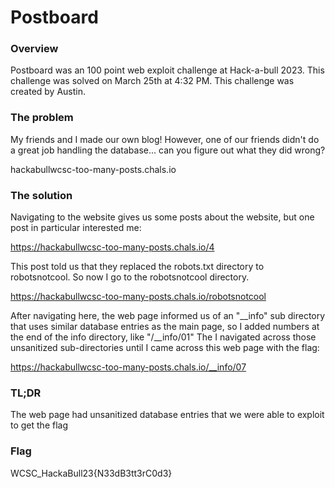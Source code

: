 # Postboard

### Overview
Postboard was an 100 point web exploit challenge at Hack-a-bull 2023. This challenge was solved on March 25th at 4:32 PM. This challenge was created by Austin.

### The problem
My friends and I made our own blog! However, one of our friends didn't do a great job handling the database... can you figure out what they did wrong?

hackabullwcsc-too-many-posts.chals.io

### The solution
Navigating to the website gives us some posts about the website, but one post in particular interested me:

https://hackabullwcsc-too-many-posts.chals.io/4

This post told us that they replaced the robots.txt directory to robotsnotcool. So now I go to the robotsnotcool directory.

https://hackabullwcsc-too-many-posts.chals.io/robotsnotcool

After navigating here, the web page informed us of an "__info" sub directory that uses similar database entries as the main page, so I added numbers at the end of the info directory, like "/__info/01"
The I navigated across those unsanitized sub-directories until I came across this web page with the flag:

https://hackabullwcsc-too-many-posts.chals.io/__info/07

### TL;DR
The web page had unsanitized database entries that we were able to exploit to get the flag

### Flag
WCSC_HackaBull23{N33dB3tt3rC0d3}
